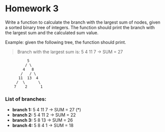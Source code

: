# Homework 3

Write a function to calculate the branch with the largest sum of nodes, given a sorted binary tree of integers. 
The function should print the branch with the largest sum and the calculated sum value.


Example: given the following tree, the function should print.

>Branch with the largest sum is: 5 4 11 7 -> SUM = 27



              5
             / \
            4   8
           /   / \
          11  13  4
         /  \      \
        7    2      1

### List of branches:

- **branch 1:** 5 4 11 7   ->   SUM = 27 (*)
- **branch 2:** 5 4 11 2   ->   SUM = 22
- **branch 3:** 5 8 13     ->   SUM = 26
- **branch 4:** 5 8 4 1    ->   SUM = 18